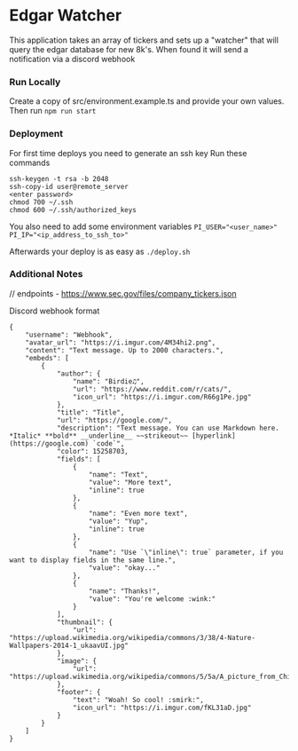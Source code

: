 # Edgar Watcher
This application takes an array of tickers and sets up a "watcher" that will query the edgar database for new 8k's.
When found it will send a notification via a discord webhook

### Run Locally
Create a copy of src/environment.example.ts and provide your own values.
Then run `npm run start`

### Deployment
For first time deploys you need to generate an ssh key
Run these commands
```
ssh-keygen -t rsa -b 2048
ssh-copy-id user@remote_server
<enter password>
chmod 700 ~/.ssh
chmod 600 ~/.ssh/authorized_keys
```

You also need to add some environment variables
`PI_USER="<user_name>"`
`PI_IP="<ip_address_to_ssh_to>"`

Afterwards your deploy is as easy as `./deploy.sh`

### Additional Notes

// endpoints - https://www.sec.gov/files/company_tickers.json


Discord webhook format
```
{
    "username": "Webhook",
    "avatar_url": "https://i.imgur.com/4M34hi2.png",
    "content": "Text message. Up to 2000 characters.",
    "embeds": [
        {
            "author": {
                "name": "Birdie♫",
                "url": "https://www.reddit.com/r/cats/",
                "icon_url": "https://i.imgur.com/R66g1Pe.jpg"
            },
            "title": "Title",
            "url": "https://google.com/",
            "description": "Text message. You can use Markdown here. *Italic* **bold** __underline__ ~~strikeout~~ [hyperlink](https://google.com) `code`",
            "color": 15258703,
            "fields": [
                {
                    "name": "Text",
                    "value": "More text",
                    "inline": true
                },
                {
                    "name": "Even more text",
                    "value": "Yup",
                    "inline": true
                },
                {
                    "name": "Use `\"inline\": true` parameter, if you want to display fields in the same line.",
                    "value": "okay..."
                },
                {
                    "name": "Thanks!",
                    "value": "You're welcome :wink:"
                }
            ],
            "thumbnail": {
                "url": "https://upload.wikimedia.org/wikipedia/commons/3/38/4-Nature-Wallpapers-2014-1_ukaavUI.jpg"
            },
            "image": {
                "url": "https://upload.wikimedia.org/wikipedia/commons/5/5a/A_picture_from_China_every_day_108.jpg"
            },
            "footer": {
                "text": "Woah! So cool! :smirk:",
                "icon_url": "https://i.imgur.com/fKL31aD.jpg"
            }
        }
    ]
}
```